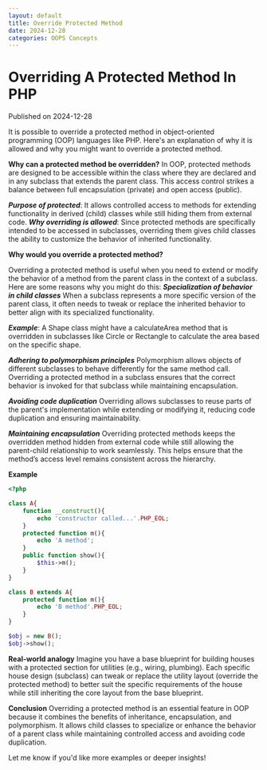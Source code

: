 ```yaml
---
layout: default
title: Override Protected Method
date: 2024-12-28
categories: OOPS Concepts
---
```

# Overriding A Protected Method In PHP
Published on 2024-12-28

It is possible to override a protected method in object-oriented programming (OOP) languages like PHP. Here's an explanation of why it is allowed and why you might want to override a protected method.

**Why can a protected method be overridden?**
In OOP, protected methods are designed to be accessible within the class where they are declared and in any subclass that extends the parent class. This access control strikes a balance between full encapsulation (private) and open access (public).

***Purpose of protected***: It allows controlled access to methods for extending functionality in derived (child) classes while still hiding them from external code.
***Why overriding is allowed***: Since protected methods are specifically intended to be accessed in subclasses, overriding them gives child classes the ability to customize the behavior of inherited functionality.

**Why would you override a protected method?**

Overriding a protected method is useful when you need to extend or modify the behavior of a method from the parent class in the context of a subclass. Here are some reasons why you might do this:
***Specialization of behavior in child classes***
When a subclass represents a more specific version of the parent class, it often needs to tweak or replace the inherited behavior to better align with its specialized functionality.

***Example***: A Shape class might have a calculateArea method that is overridden in subclasses like Circle or Rectangle to calculate the area based on the specific shape.

***Adhering to polymorphism principles***
Polymorphism allows objects of different subclasses to behave differently for the same method call. Overriding a protected method in a subclass ensures that the correct behavior is invoked for that subclass while maintaining encapsulation.

***Avoiding code duplication***
Overriding allows subclasses to reuse parts of the parent's implementation while extending or modifying it, reducing code duplication and ensuring maintainability.
 
***Maintaining encapsulation***
Overriding protected methods keeps the overridden method hidden from external code while still allowing the parent-child relationship to work seamlessly. This helps ensure that the method’s access level remains consistent across the hierarchy.

**Example**
```php
<?php

class A{
	function __construct(){
		echo 'constructor called...'.PHP_EOL;
	}
	protected function m(){
		echo 'A method';
	}
	public function show(){
		$this->m();
	}
}

class B extends A{
	protected function m(){
		echo 'B method'.PHP_EOL;
	}	
}

$obj = new B();
$obj->show();

```
**Real-world analogy**
Imagine you have a base blueprint for building houses with a protected section for utilities (e.g., wiring, plumbing). Each specific house design (subclass) can tweak or replace the utility layout (override the protected method) to better suit the specific requirements of the house while still inheriting the core layout from the base blueprint.

**Conclusion**
Overriding a protected method is an essential feature in OOP because it combines the benefits of inheritance, encapsulation, and polymorphism. It allows child classes to specialize or enhance the behavior of a parent class while maintaining controlled access and avoiding code duplication.

Let me know if you'd like more examples or deeper insights!
